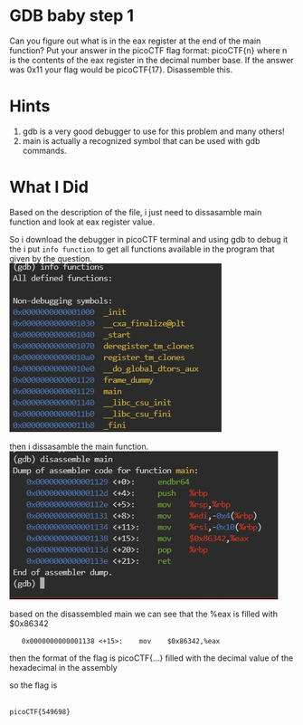 # GDB baby step 1

Can you figure out what is in the eax register at the end of the main function? Put your answer in the picoCTF flag format: picoCTF{n} where n is the contents of the eax register in the decimal number base. If the answer was 0x11 your flag would be picoCTF{17}.
Disassemble this.

# Hints

1. gdb is a very good debugger to use for this problem and many others!
2. main is actually a recognized symbol that can be used with gdb commands.

# What I Did

Based on the description of the file, i just need to dissasamble main function
and look at eax register value.

So i download the debugger in picoCTF terminal and using gdb to debug it
the i put ``` info function ``` to get all functions available in the program that given by the question.
<img src="Pic_1.jpg">

then i dissasamble the main function. 
<img src="Pic_2.jpg">

based on the disassembled main we can see that the %eax is filled with  $0x86342

```
   0x0000000000001138 <+15>:    mov    $0x86342,%eax
```
then the format of the flag is picoCTF{...}
filled with the decimal value of the hexadecimal in the assembly

so the flag is
```

picoCTF{549698}

```
